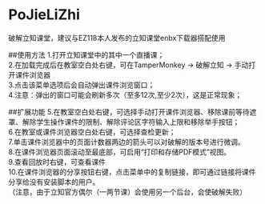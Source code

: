 # PoJieLiZhi
破解立知课堂，建议与EZ118本人发布的立知课堂enbx下载器搭配使用   
   
   
##使用方法
1.打开立知课堂中的其中一个直播课；   
2.在加载完成后在教室空白处右键，可在TamperMonkey -> 破解立知 -> 手动打开课件浏览器   
3.点击该菜单选项后会自动弹出课件浏览窗口；   
4.注意：弹出的窗口可能会刷新多次（至多12次,至少2次），这是正常现象；   

##扩展功能
5.在教室空白处右键，可选择手动打开课件浏览器、移除课前等待遮罩、解除学生操作课件的限制、解除评论区字符输入上限和移除举手按钮；   
6.在教室或课件浏览器空白处右键，可选择查检更新；   
7.单击课件浏览器中的页面计数器两边的箭头可以对破解的版本号进行微调。   
8.在课件浏览器页面滚动至最底部，可启用“打印和存储PDF模式”视图。   
9.查看回放时右键，可查看课件   
10.在课件浏览器的分享按钮右键，点击菜单中的复制链接，即可通过链接将课件分享给没有安装脚本的用户。   
（注意，由于立知官方偶尔（一两节课）会使用另一个后台，会使破解失败）   

